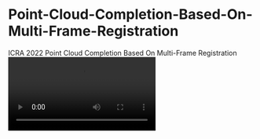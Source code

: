 # Point-Cloud-Completion-Based-On-Multi-Frame-Registration
ICRA 2022 Point Cloud Completion Based On Multi-Frame Registration
![video](ICRA22_0284_VI_i.mp4)
